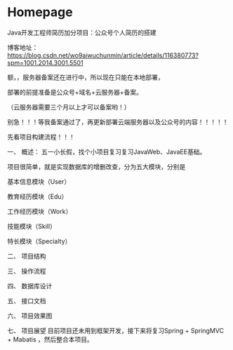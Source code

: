 # Homepage
Java开发工程师简历加分项目：公众号个人简历的搭建

博客地址：https://blog.csdn.net/wo9aiwuchunmin/article/details/116380773?spm=1001.2014.3001.5501


额，，服务器备案还在进行中，所以现在只能在本地部署，

部署的前提准备是公众号+域名+云服务器+备案。

（云服务器需要三个月以上才可以备案哟！）

别急！！！等我备案通过了，再更新部署云端服务器以及公众号的内容！！！！！

先看项目构建流程！！！


一、 概述：
五一小长假，找个小项目复习复习JavaWeb、JavaEE基础。

项目很简单，就是实现数据库的增删改查，分为五大模块，分别是

基本信息模块（User）

教育经历模块（Edu）

工作经历模块（Work）

技能模块（Skill）

特长模块（Specialty）


二、 项目结构

三、 操作流程

四、 数据库设计

五、 接口文档

六、 项目效果图

七、 项目展望
目前项目还未用到框架开发，接下来将复习Spring + SpringMVC + Mabatis ，然后整合本项目。

